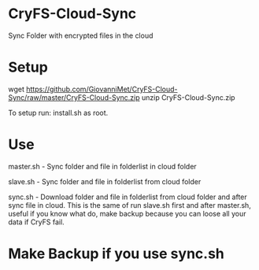 # CryFS-Cloud-Sync
Sync Folder with encrypted files in the cloud 

# Setup
wget https://github.com/GiovanniMet/CryFS-Cloud-Sync/raw/master/CryFS-Cloud-Sync.zip
unzip CryFS-Cloud-Sync.zip

To setup run: install.sh as root.

# Use
master.sh - Sync folder and file in folderlist in cloud folder

slave.sh - Sync folder and file in folderlist from cloud folder

sync.sh - Download folder and file in folderlist from cloud folder and after sync file in cloud.
    This is the same of run slave.sh first and after master.sh, useful if you know what do, make backup because you can loose all your data if CryFS fail.

# Make Backup if you use sync.sh
